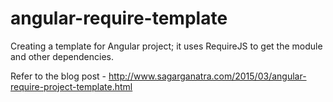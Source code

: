 # angular-require-template
Creating a template for Angular project; it uses RequireJS to get the module and other dependencies.

Refer to the blog post - http://www.sagarganatra.com/2015/03/angular-require-project-template.html
